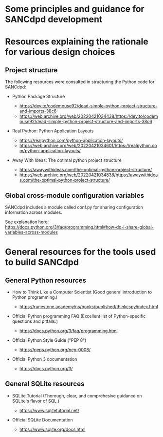Some principles and guidance for SANCdpd development
====================================================


# Resources explaining the rationale for various design choices


## Project structure

The following resources were consulted in structuring the Python code for SANCdpd:

- Python Package Structure
    - https://dev.to/codemouse92/dead-simple-python-project-structure-and-imports-38c6
    - https://web.archive.org/web/20220421034438/https://dev.to/codemouse92/dead-simple-python-project-structure-and-imports-38c6

- Real Python:  Python Application Layouts
    - https://realpython.com/python-application-layouts/
    - https://web.archive.org/web/20220421034601/https://realpython.com/python-application-layouts/

- Away With Ideas: The optimal python project structure
    - https://awaywithideas.com/the-optimal-python-project-structure/
    - https://web.archive.org/web/20220421034838/https://awaywithideas.com/the-optimal-python-project-structure/


## Global cross-module configuration variables

SANCdpd includes a module called conf.py for sharing configuration information across modules.

See explanation here:
https://docs.python.org/3/faq/programming.html#how-do-i-share-global-variables-across-modules



# General resources for the tools used to build SANCdpd


## General Python resources

- How to Think Like a Computer Scientist
  (Good general introduction to Python programming.)
    - https://runestone.academy/ns/books/published/thinkcspy/index.html

- Official Python programming FAQ
  (Excellent list of Python-specific questions and pitfalls.)
    - https://docs.python.org/3/faq/programming.html

- Official Python Style Guide ("PEP 8")
    - https://peps.python.org/pep-0008/

- Official Python 3 documentation
    - https://docs.python.org/3/


## General SQLite resources

- SQLite Tutorial
  (Thorough, clear, and comprehesive guidance on SQLite's flavor of SQL.)
    - https://www.sqlitetutorial.net/

- Official SQLite Documentation
    - https://www.sqlite.org/docs.html
